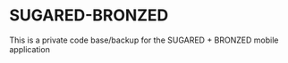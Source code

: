 # SUGARED-BRONZED

This is a private code base/backup for the SUGARED + BRONZED mobile application

